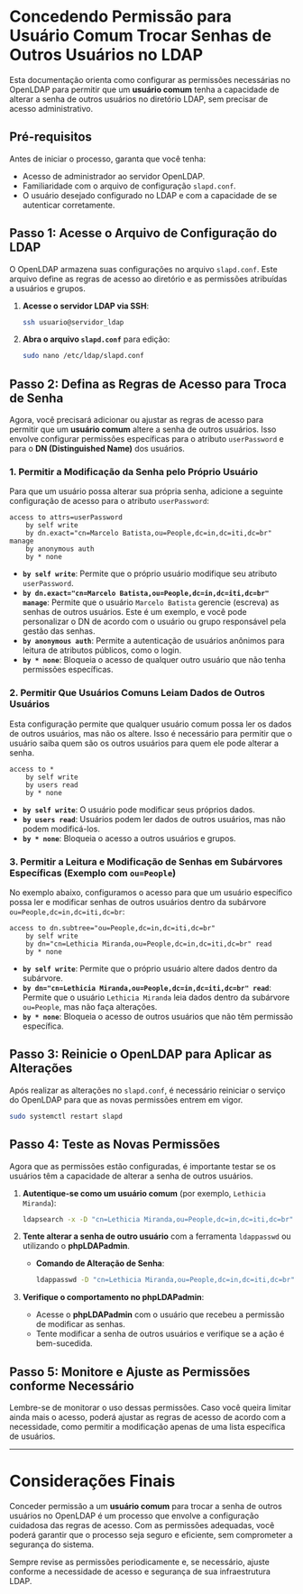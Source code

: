 
# Concedendo Permissão para Usuário Comum Trocar Senhas de Outros Usuários no LDAP

Esta documentação orienta como configurar as permissões necessárias no OpenLDAP para permitir que um **usuário comum** tenha a capacidade de alterar a senha de outros usuários no diretório LDAP, sem precisar de acesso administrativo.

## Pré-requisitos

Antes de iniciar o processo, garanta que você tenha:

- Acesso de administrador ao servidor OpenLDAP.
- Familiaridade com o arquivo de configuração `slapd.conf`.
- O usuário desejado configurado no LDAP e com a capacidade de se autenticar corretamente.

## Passo 1: Acesse o Arquivo de Configuração do LDAP

O OpenLDAP armazena suas configurações no arquivo `slapd.conf`. Este arquivo define as regras de acesso ao diretório e as permissões atribuídas a usuários e grupos.

1. **Acesse o servidor LDAP via SSH**:
   ```bash
   ssh usuario@servidor_ldap
   ```

2. **Abra o arquivo `slapd.conf`** para edição:
   ```bash
   sudo nano /etc/ldap/slapd.conf
   ```

## Passo 2: Defina as Regras de Acesso para Troca de Senha

Agora, você precisará adicionar ou ajustar as regras de acesso para permitir que um **usuário comum** altere a senha de outros usuários. Isso envolve configurar permissões específicas para o atributo `userPassword` e para o **DN (Distinguished Name)** dos usuários.

### 1. **Permitir a Modificação da Senha pelo Próprio Usuário**

Para que um usuário possa alterar sua própria senha, adicione a seguinte configuração de acesso para o atributo `userPassword`:

```ldif
access to attrs=userPassword
    by self write
    by dn.exact="cn=Marcelo Batista,ou=People,dc=in,dc=iti,dc=br" manage
    by anonymous auth
    by * none
```

- **`by self write`**: Permite que o próprio usuário modifique seu atributo `userPassword`.
- **`by dn.exact="cn=Marcelo Batista,ou=People,dc=in,dc=iti,dc=br" manage`**: Permite que o usuário `Marcelo Batista` gerencie (escreva) as senhas de outros usuários. Este é um exemplo, e você pode personalizar o DN de acordo com o usuário ou grupo responsável pela gestão das senhas.
- **`by anonymous auth`**: Permite a autenticação de usuários anônimos para leitura de atributos públicos, como o login.
- **`by * none`**: Bloqueia o acesso de qualquer outro usuário que não tenha permissões específicas.

### 2. **Permitir Que Usuários Comuns Leiam Dados de Outros Usuários**

Esta configuração permite que qualquer usuário comum possa ler os dados de outros usuários, mas não os altere. Isso é necessário para permitir que o usuário saiba quem são os outros usuários para quem ele pode alterar a senha.

```ldif
access to *
    by self write
    by users read
    by * none
```

- **`by self write`**: O usuário pode modificar seus próprios dados.
- **`by users read`**: Usuários podem ler dados de outros usuários, mas não podem modificá-los.
- **`by * none`**: Bloqueia o acesso a outros usuários e grupos.

### 3. **Permitir a Leitura e Modificação de Senhas em Subárvores Específicas (Exemplo com `ou=People`)**

No exemplo abaixo, configuramos o acesso para que um usuário específico possa ler e modificar senhas de outros usuários dentro da subárvore `ou=People,dc=in,dc=iti,dc=br`:

```ldif
access to dn.subtree="ou=People,dc=in,dc=iti,dc=br"
    by self write
    by dn="cn=Lethicia Miranda,ou=People,dc=in,dc=iti,dc=br" read
    by * none
```

- **`by self write`**: Permite que o próprio usuário altere dados dentro da subárvore.
- **`by dn="cn=Lethicia Miranda,ou=People,dc=in,dc=iti,dc=br" read`**: Permite que o usuário `Lethicia Miranda` leia dados dentro da subárvore `ou=People`, mas não faça alterações.
- **`by * none`**: Bloqueia o acesso de outros usuários que não têm permissão específica.

## Passo 3: Reinicie o OpenLDAP para Aplicar as Alterações

Após realizar as alterações no `slapd.conf`, é necessário reiniciar o serviço do OpenLDAP para que as novas permissões entrem em vigor.

```bash
sudo systemctl restart slapd
```

## Passo 4: Teste as Novas Permissões

Agora que as permissões estão configuradas, é importante testar se os usuários têm a capacidade de alterar a senha de outros usuários.

1. **Autentique-se como um usuário comum** (por exemplo, `Lethicia Miranda`):
   ```bash
   ldapsearch -x -D "cn=Lethicia Miranda,ou=People,dc=in,dc=iti,dc=br" -W -b "ou=People,dc=in,dc=iti,dc=br" "(cn=*)" 
   ```

2. **Tente alterar a senha de outro usuário** com a ferramenta `ldappasswd` ou utilizando o **phpLDAPadmin**.
   - **Comando de Alteração de Senha**:
     ```bash
     ldappasswd -D "cn=Lethicia Miranda,ou=People,dc=in,dc=iti,dc=br" -W -S "uid=usuario_alvo,ou=People,dc=in,dc=iti,dc=br"
     ```

3. **Verifique o comportamento no phpLDAPadmin**:
   - Acesse o **phpLDAPadmin** com o usuário que recebeu a permissão de modificar as senhas.
   - Tente modificar a senha de outros usuários e verifique se a ação é bem-sucedida.

## Passo 5: Monitore e Ajuste as Permissões conforme Necessário

Lembre-se de monitorar o uso dessas permissões. Caso você queira limitar ainda mais o acesso, poderá ajustar as regras de acesso de acordo com a necessidade, como permitir a modificação apenas de uma lista específica de usuários.

---

# Considerações Finais

Conceder permissão a um **usuário comum** para trocar a senha de outros usuários no OpenLDAP é um processo que envolve a configuração cuidadosa das regras de acesso. Com as permissões adequadas, você poderá garantir que o processo seja seguro e eficiente, sem comprometer a segurança do sistema.

Sempre revise as permissões periodicamente e, se necessário, ajuste conforme a necessidade de acesso e segurança de sua infraestrutura LDAP.
